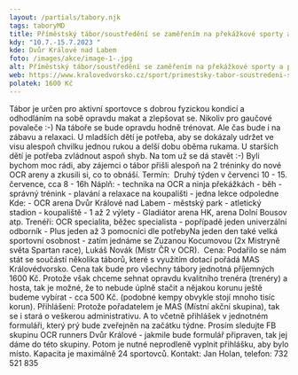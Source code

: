 ```yaml
---
layout: /partials/tabory.njk
tags: taboryMD
title: Příměstský tábor/soustředění se zaměřením na překážkové sporty a plavání
kdy: "10.7.-15.7.2023 "
kde: Dvůr Králové nad Labem
foto: /images/akce/image-1-.jpg
alt: Příměstský tábor/soustředění se zaměřením na překážkové sporty a plavání
web: https://www.kralovedvorsko.cz/sport/primestsky-tabor-soustredeni-se-zamerenim-na-prekazkove-sporty-a-plavani.html?fbclid=IwAR0gA7ux6AyXrhLO1bLsCcHsmXtFYlCoduoCZ5K16Cm1X6LC2TfrvdlIxnw
polatek: 1600 Kč
---
```

Tábor je určen pro aktivní sportovce s dobrou fyzickou kondicí a odhodláním na sobě opravdu makat a zlepšovat se. Nikoliv pro gaučové povaleče :-) Na táboře se bude opravdu hodně trénovat. Ale čas bude i na zábavu a relaxaci. U mladších dětí je potřeba, aby se dokázaly udržet ve visu alespoň chvilku jednou rukou a delší dobu oběma rukama. U starších dětí je potřeba zvládnout aspoň shyb. Na tom už se dá stavět :-) Byli bychom moc rádi, aby zájemci o tábor přišli alespoň na 2 tréninky do nové OCR areny a zkusili si, co to obnáší. Termín:  Druhý týden v červenci 10 - 15. července, cca 8 - 16h Náplň: - technika na OCR a ninja překážkách - běh - správný trénink - plavání a relaxace na koupališti - jedna lekce odpoledne Kde: - OCR arena Dvůr Králové nad Labem - městský park - atletický stadion - koupaliště - 1 až 2 výlety - Gladiátor arena HK, arena Dolní Bousov atp. Trenéři: OCR specialita, běžec specialista - popřípadě jeden univerzální odborník - Plus jeden až 3 pomocníci dle potřebyNa jeden den také velká sportovní osobnost - zatím jednáme se Zuzanou Kocumovou (2x Mistryně světa Spartan race), Lukáš Novák (Mistr ČR v OCR).  Cena: Podařilo se nám stát se součástí několika táborů, které s využitím dotací pořádá MAS Královédvorsko. Cena tak bude pro všechny tábory jednotná příjemných 1600 Kč. Protože však chceme sehnat opravdu kvalitního trenéra (trenéry) a hosta, tak je možné, že to nebude úplně stačit a nějakou korunu ještě budeme vybírat - cca 500 Kč. (podobné kempy obvykle stojí mnoho tisíc korun). Přihlášení: Protože pořadatelem je MAS (Místní akční skupina), tak se i stará o veškerou administrativu. A to včetně přihlášek v jednotném formuláři, který prý bude zveřejněn na začátku týdne. Prosím sledujte FB skupinu OCR runners Dvůr Králové - jakmile bude formulář připraven, tak jej dáme do této skupiny. Potom je nutné neprodleně vyplnit přihlášku, aby bylo místo. Kapacita je maximálně 24 sportovců. Kontakt: Jan Holan, telefon: 732 521 835